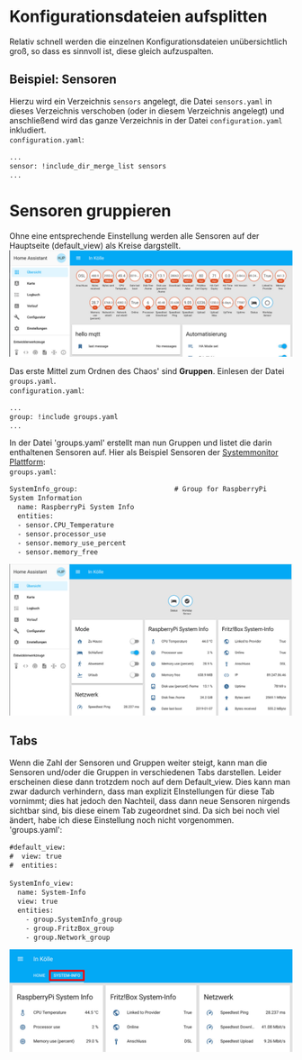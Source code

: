 # Konfigurationsdateien aufsplitten
Relativ schnell werden die einzelnen Konfigurationsdateien unübersichtlich groß, so dass es sinnvoll ist, diese gleich aufzuspalten.

## Beispiel: Sensoren
Hierzu wird ein Verzeichnis `sensors` angelegt, die Datei `sensors.yaml` in dieses Verzeichnis verschoben (oder in diesem Verzeichnis angelegt) und anschließend wird das ganze Verzeichnis in der Datei `configuration.yaml` inkludiert.  
`configuration.yaml`:
```
...
sensor: !include_dir_merge_list sensors
...
```

# Sensoren gruppieren
Ohne eine entsprechende Einstellung werden alle Sensoren auf der Hauptseite (default_view) als Kreise dargstellt.  
<img src="../images4git/sensors.jpg" width="700">

Das erste Mittel zum Ordnen des Chaos' sind **Gruppen**. Einlesen der Datei `groups.yaml`.  
`configuration.yaml`:
```
...
group: !include groups.yaml
...
```
In der Datei 'groups.yaml' erstellt man nun Gruppen und listet die darin enthaltenen Sensoren auf. Hier als Beispiel Sensoren der [Systemmonitor Plattform](https://www.home-assistant.io/components/sensor.systemmonitor/):  
`groups.yaml`:
```
SystemInfo_group:                        # Group for RaspberryPi System Information
  name: RaspberryPi System Info
  entities:
  - sensor.CPU_Temperature
  - sensor.processor_use
  - sensor.memory_use_percent
  - sensor.memory_free
```
<img src="../images4git/first_groups.jpg" width="700">

## Tabs
Wenn die Zahl der Sensoren und Gruppen weiter steigt, kann man die Sensoren und/oder die Gruppen in verschiedenen Tabs darstellen. Leider erscheinen diese dann trotzdem noch auf dem Default_view. Dies kann man zwar dadurch verhindern, dass man explizit EInstellungen für diese Tab vornimmt; dies hat jedoch den Nachteil, dass dann neue Sensoren nirgends sichtbar sind, bis diese einem Tab zugeordnet sind. Da sich bei noch viel ändert, habe ich diese Einstellung noch nicht vorgenommen.  
'groups.yaml':
```
#default_view:
#  view: true
#  entities:

SystemInfo_view:
  name: System-Info
  view: true
  entities:
    - group.SystemInfo_group
    - group.FritzBox_group
    - group.Network_group
```
<img src="../images4git/first_tabs.jpg" width="700">
